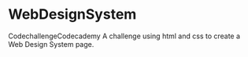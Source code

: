 # WebDesignSystem
 CodechallengeCodecademy
 A challenge using html and css to create a Web Design System page.
